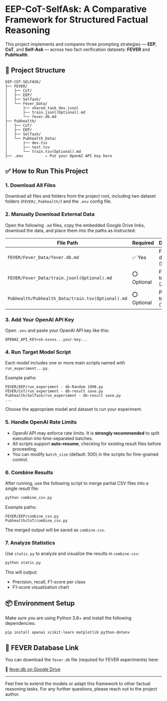 # EEP-CoT-SelfAsk: A Comparative Framework for Structured Factual Reasoning

This project implements and compares three prompting strategies — **EEP**, **CoT**, and **Self-Ask** — across two fact verification datasets: **FEVER** and **PubHealth**.

## 📁 Project Structure

```plaintext
EEP-COT-SELFASK/
├── FEVER/
│   ├── CoT/
│   ├── EEP/
│   ├── Selfask/
│   └── Fever_Data/
│       ├── shared_task_dev.jsonl
│       ├── train.jsonl(Optional).md
│       └── fever.db.md
├── Pubhealth/
│   ├── CoT/
│   ├── EEP/
│   ├── Selfask/
│   └── Pubhealth_Data/
│       ├── dev.tsv
│       ├── test.tsv
│       └── train.tsv(Optional).md
├── .env          ← Put your OpenAI API key here
```

## ✅ How to Run This Project

### 1. Download All Files

Download all files and folders from the project root, including two dataset folders (`FEVER/`, `Pubhealth/`) and the `.env` config file.

### 2. Manually Download External Data

Open the following `.md` files, copy the embedded Google Drive links, download the data, and place them into the paths as instructed:

| File Path                                      | Required | Description                        |
|------------------------------------------------|----------|------------------------------------|
| `FEVER/Fever_Data/fever.db.md`                 | ✅ Yes   | FEVER database (SQLite)            |
| `FEVER/Fever_Data/train.jsonl(Optional).md`    | ⭕ Optional | FEVER training set (JSONL)        |
| `Pubhealth/Pubhealth_Data/train.tsv(Optional).md` | ⭕ Optional | PubHealth training set (TSV)     |

### 3. Add Your OpenAI API Key

Open `.env` and paste your OpenAI API key like this:

```env
OPENAI_API_KEY=sk-xxxxx...your-key...
```

### 4. Run Target Model Script

Each model includes one or more main scripts named with `run_experiment...py`.

Example paths:

```plaintext
FEVER/EEP/run_experiment - db-Random 1998.py
FEVER/CoT/run_experiment - db-result save.py
Pubhealth/Selfask/run_experiment - db-result save.py
...
```

Choose the appropriate model and dataset to run your experiment.

### 5. Handle OpenAI Rate Limits

- OpenAI API may enforce rate limits. It is **strongly recommended** to split execution into time-separated batches.
- All scripts support **auto-resume**, checking for existing result files before proceeding.
- You can modify `batch_size` (default: 500) in the scripts for fine-grained control.

### 6. Combine Results

After running, use the following script to merge partial CSV files into a single result file:

```bash
python combine_csv.py
```

Example paths:

```plaintext
FEVER/EEP/combine_csv.py
Pubhealth/CoT/combine_csv.py
```

The merged output will be saved as `combine.csv`.

### 7. Analyze Statistics

Use `static.py` to analyze and visualize the results in `combine.csv`:

```bash
python static.py
```

This will output:

- Precision, recall, F1-score per class
- F1-score visualization chart

## 📦 Environment Setup

Make sure you are using Python 3.8+ and install the following dependencies:

```bash
pip install openai scikit-learn matplotlib python-dotenv
```

## 📎 FEVER Database Link

You can download the `fever.db` file (required for FEVER experiments) here:

🔗 [fever.db on Google Drive](https://drive.google.com/file/d/1mvkpBHA-8_1EIQD3j3DOWK9EWoGcDKP5/view?usp=drive_link)

---

Feel free to extend the models or adapt this framework to other factual reasoning tasks. For any further questions, please reach out to the project author.
